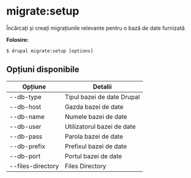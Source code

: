 # migrate:setup
Încărcați și creați migrațiunile relevante pentru o bază de date furnizată

**Folosire:**
```
$ drupal migrate:setup [options] 
```

## Opțiuni disponibile
Opțiune | Detalii
-------|-------------
--db-type | Tipul bazei de date Drupal
--db-host | Gazda bazei de date
--db-name | Numele bazei de date
--db-user | Utilizatorul bazei de date
--db-pass | Parola bazei de date
--db-prefix | Prefixul bazei de date
--db-port | Portul bazei de date
--files-directory | Files Directory
